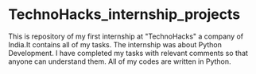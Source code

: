 # TechnoHacks_internship_projects
This is repository of my first internship at "TechnoHacks" a company of India.It contains all of my tasks. The internship was about Python Development. I have completed my tasks with relevant comments
so that anyone can understand them. All of my codes are written in Python.

